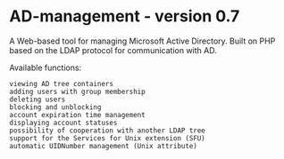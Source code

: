 # AD-management - version 0.7
A Web-based tool for managing Microsoft Active Directory. Built on PHP based on the LDAP protocol for communication with AD.

Available functions:

    viewing AD tree containers
    adding users with group membership
    deleting users
    blocking and unblocking
    account expiration time management
    displaying account statuses
    possibility of cooperation with another LDAP tree
    support for the Services for Unix extension (SFU)
    automatic UIDNumber management (Unix attribute)
